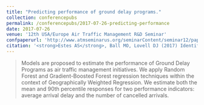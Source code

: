 ```yaml
---
title: "Predicting performance of ground delay programs."
collection: conferencepubs
permalink: /conferencepubs/2017-07-26-predicting-performance
date: 2017-07-26
venue: '12th USA/Europe Air Traffic Management R&D Seminar'
confpaperurl: 'http://www.atmseminarus.org/seminarContent/seminar12/papers/12th_ATM_RD_Seminar_paper_128.pdf'
citation: '<strong>Estes AS</strong>, Ball MO, Lovell DJ (2017) Identifying representative traffic management initiatives.<i> Proc. 12th USA/Europe Air Traffic Management R&D Seminar</i>, 2017, Seattle, WA.'
---
```

> Models are proposed to estimate the performance of
Ground Delay Programs as air traffic management initiatives.
We apply Random Forest and Gradient-Boosted Forest
regression techniques within the context of Geographically
Weighted Regression. We estimate both the mean and 90th
percentile responses for two performance indicators: average
arrival delay and the number of cancelled arrivals.
